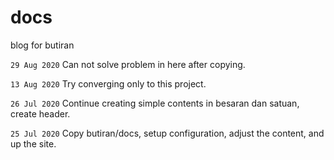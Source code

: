 # docs
blog for butiran

``29 Aug 2020`` Can not solve problem in here after copying.

``13 Aug 2020`` Try converging only to this project.

``26 Jul 2020`` Continue creating simple contents in besaran dan satuan, create header.

``25 Jul 2020`` Copy butiran/docs, setup configuration, adjust the content, and up the site.

